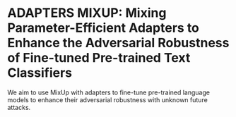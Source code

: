 # ADAPTERS MIXUP: Mixing Parameter-Efficient Adapters to Enhance the Adversarial Robustness of Fine-tuned Pre-trained Text Classifiers

We aim to use MixUp with adapters to fine-tune pre-trained language models to enhance their adversarial robustness with unknown future attacks.

